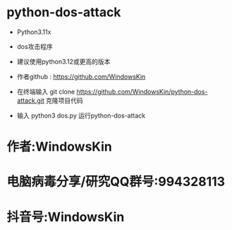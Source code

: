 # python-dos-attack
* Python3.11x

* dos攻击程序

* 建议使用python3.12或更高的版本

* 作者github : https://github.com/WindowsKin

* 在终端输入 git clone https://github.com/WindowsKin/python-dos-attack.git 克隆项目代码
* 输入 python3 dos.py 运行python-dos-attack

# 作者:WindowsKin

# 电脑病毒分享/研究QQ群号:994328113


# 抖音号:WindowsKin
